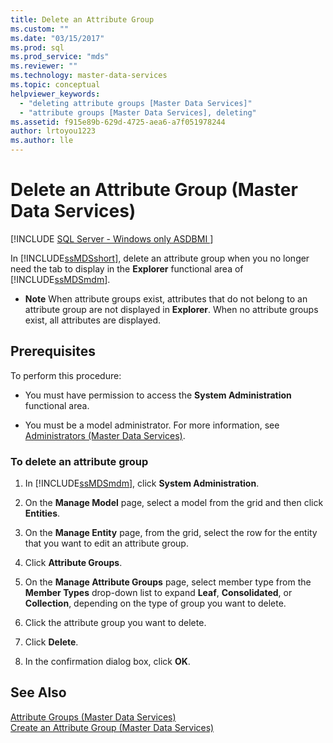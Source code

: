 ```yaml
---
title: Delete an Attribute Group
ms.custom: ""
ms.date: "03/15/2017"
ms.prod: sql
ms.prod_service: "mds"
ms.reviewer: ""
ms.technology: master-data-services
ms.topic: conceptual
helpviewer_keywords: 
  - "deleting attribute groups [Master Data Services]"
  - "attribute groups [Master Data Services], deleting"
ms.assetid: f915e89b-629d-4725-aea6-a7f051978244
author: lrtoyou1223
ms.author: lle
---
```

# Delete an Attribute Group (Master Data Services)

[!INCLUDE [SQL Server - Windows only ASDBMI  ](../includes/applies-to-version/sql-windows-only-asdbmi.md)]

  In [!INCLUDE[ssMDSshort](../includes/ssmdsshort-md.md)], delete an attribute group when you no longer need the tab to display in the **Explorer** functional area of [!INCLUDE[ssMDSmdm](../includes/ssmdsmdm-md.md)].  
  
-   **Note** When attribute groups exist, attributes that do not belong to an attribute group are not displayed in **Explorer**. When no attribute groups exist, all attributes are displayed.  
  
## Prerequisites  
 To perform this procedure:  
  
-   You must have permission to access the **System Administration** functional area.  
  
-   You must be a model administrator. For more information, see [Administrators &#40;Master Data Services&#41;](../master-data-services/administrators-master-data-services.md).  
  
### To delete an attribute group  
  
1.  In [!INCLUDE[ssMDSmdm](../includes/ssmdsmdm-md.md)], click **System Administration**.  
  
2.  On the **Manage Model** page, select a model from the grid and then click **Entities**.  
  
3.  On the **Manage Entity** page, from the grid, select the row for the entity that you want to edit an attribute group.  
  
4.  Click **Attribute Groups**.  
  
5.  On the **Manage Attribute Groups** page, select member type from the **Member Types** drop-down list to expand **Leaf**, **Consolidated**, or **Collection**, depending on the type of group you want to delete.  
  
6.  Click the attribute group you want to delete.  
  
7.  Click **Delete**.  
  
8.  In the confirmation dialog box, click **OK**.  
  
## See Also  
 [Attribute Groups &#40;Master Data Services&#41;](../master-data-services/attribute-groups-master-data-services.md)   
 [Create an Attribute Group &#40;Master Data Services&#41;](../master-data-services/create-an-attribute-group-master-data-services.md)  
  
  
